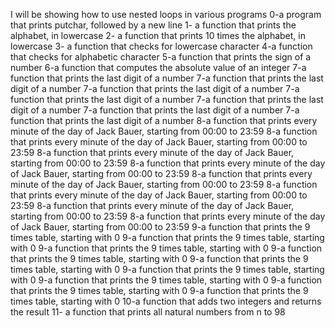 I will be showing how to use nested loops in various programs
0-a program that prints putchar, followed by a new line
1- a function that prints the alphabet, in lowercase
2- a function that prints 10 times the alphabet, in lowercase
3- a function that checks for lowercase character
4-a function that checks for alphabetic character
5-a function that prints the sign of a number
6-a function that computes the absolute value of an integer
7-a function that prints the last digit of a number
7-a function that prints the last digit of a number
7-a function that prints the last digit of a number
7-a function that prints the last digit of a number
7-a function that prints the last digit of a number
7-a function that prints the last digit of a number
7-a function that prints the last digit of a number
8-a function that prints every minute of the day of Jack Bauer, starting from 00:00 to 23:59
8-a function that prints every minute of the day of Jack Bauer, starting from 00:00 to 23:59
8-a function that prints every minute of the day of Jack Bauer, starting from 00:00 to 23:59
8-a function that prints every minute of the day of Jack Bauer, starting from 00:00 to 23:59
8-a function that prints every minute of the day of Jack Bauer, starting from 00:00 to 23:59
8-a function that prints every minute of the day of Jack Bauer, starting from 00:00 to 23:59
8-a function that prints every minute of the day of Jack Bauer, starting from 00:00 to 23:59
8-a function that prints every minute of the day of Jack Bauer, starting from 00:00 to 23:59
9-a function that prints the 9 times table, starting with 0
9-a function that prints the 9 times table, starting with 0
9-a function that prints the 9 times table, starting with 0
9-a function that prints the 9 times table, starting with 0
9-a function that prints the 9 times table, starting with 0
9-a function that prints the 9 times table, starting with 0
9-a function that prints the 9 times table, starting with 0
9-a function that prints the 9 times table, starting with 0
9-a function that prints the 9 times table, starting with 0
10-a function that adds two integers and returns the result
11- a function that prints all natural numbers from n to 98

